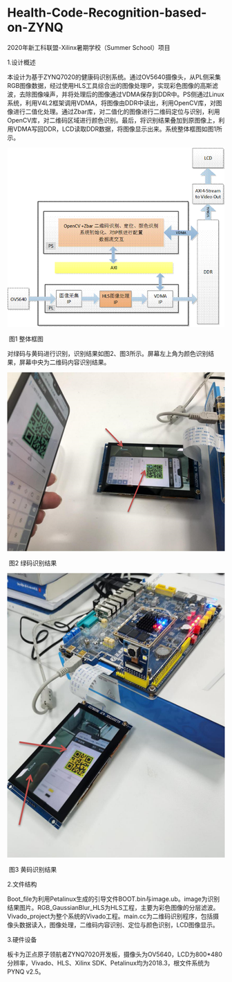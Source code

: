 # Health-Code-Recognition-based-on-ZYNQ
2020年新工科联盟-Xilinx暑期学校（Summer School）项目

1.设计概述

本设计为基于ZYNQ7020的健康码识别系统。通过OV5640摄像头，从PL侧采集RGB图像数据，经过使用HLS工具综合出的图像处理IP，实现彩色图像的高斯滤波，去除图像噪声，并将处理后的图像通过VDMA保存到DDR中。PS侧通过Linux系统，利用V4L2框架调用VDMA，将图像由DDR中读出，利用OpenCV库，对图像进行二值化处理。通过Zbar库，对二值化的图像进行二维码定位与识别，利用OpenCV库，对二维码区域进行颜色识别。最后，将识别结果叠加到原图像上，利用VDMA写回DDR，LCD读取DDR数据，将图像显示出来。系统整体框图如图1所示。

![img](https://github.com/yss9701/Health-Code-Recognition-based-on-ZYNQ/raw/master/image/整体框图.png)

​                                                                               图1 整体框图

 对绿码与黄码进行识别，识别结果如图2、图3所示。屏幕左上角为颜色识别结果，屏幕中央为二维码内容识别结果。

![](https://github.com/yss9701/Health-Code-Recognition-based-on-ZYNQ/raw/master/image/绿码识别.png)

​                                                                              图2 绿码识别结果

![](https://github.com/yss9701/Health-Code-Recognition-based-on-ZYNQ/raw/master/image/黄码识别.png)

​                                                                               图3 黄码识别结果

2.文件结构

Boot_file为利用Petalinux生成的引导文件BOOT.bin与image.ub。image为识别结果图片。RGB_GaussianBlur_HLS为HLS工程，主要为彩色图像的分层滤波。Vivado_project为整个系统的Vivado工程。main.cc为二维码识别程序，包括摄像头数据读入，图像处理，二维码内容识别、定位与颜色识别，LCD图像显示。

3.硬件设备

板卡为正点原子领航者ZYNQ7020开发板，摄像头为OV5640，LCD为800*480分辨率，Vivado、HLS、Xilinx SDK、Petalinux均为2018.3，根文件系统为PYNQ v2.5。
